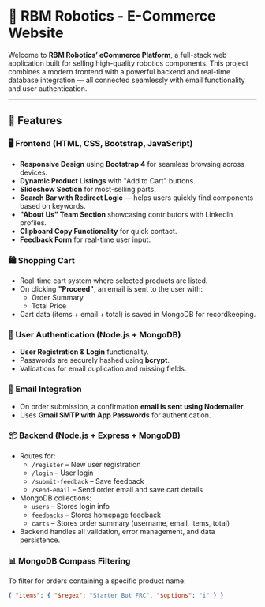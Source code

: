# 🛒 RBM Robotics - E-Commerce Website

Welcome to **RBM Robotics’ eCommerce Platform**, a full-stack web application built for selling high-quality robotics components. This project combines a modern frontend with a powerful backend and real-time database integration — all connected seamlessly with email functionality and user authentication.

---

## 🚀 Features

### 🖥️ Frontend (HTML, CSS, Bootstrap, JavaScript)
- **Responsive Design** using **Bootstrap 4** for seamless browsing across devices.
- **Dynamic Product Listings** with "Add to Cart" buttons.
- **Slideshow Section** for most-selling parts.
- **Search Bar with Redirect Logic** — helps users quickly find components based on keywords.
- **"About Us" Team Section** showcasing contributors with LinkedIn profiles.
- **Clipboard Copy Functionality** for quick contact.
- **Feedback Form** for real-time user input.

### 🛍️ Shopping Cart
- Real-time cart system where selected products are listed.
- On clicking **"Proceed"**, an email is sent to the user with:
  - Order Summary
  - Total Price
- Cart data (items + email + total) is saved in MongoDB for recordkeeping.

### 🔐 User Authentication (Node.js + MongoDB)
- **User Registration & Login** functionality.
- Passwords are securely hashed using **bcrypt**.
- Validations for email duplication and missing fields.
  
### 📨 Email Integration
- On order submission, a confirmation **email is sent using Nodemailer**.
- Uses **Gmail SMTP with App Passwords** for authentication.

### 📦 Backend (Node.js + Express + MongoDB)
- Routes for:
  - `/register` – New user registration
  - `/login` – User login
  - `/submit-feedback` – Save feedback
  - `/send-email` – Send order email and save cart details
- MongoDB collections:
  - `users` – Stores login info
  - `feedbacks` – Stores homepage feedback
  - `carts` – Stores order summary (username, email, items, total)
- Backend handles all validation, error management, and data persistence.

### 📊 MongoDB Compass Filtering
To filter for orders containing a specific product name:

```json
{ "items": { "$regex": "Starter Bot FRC", "$options": "i" } }
